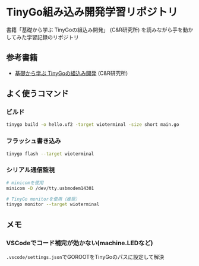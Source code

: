 # TinyGo組み込み開発学習リポジトリ

書籍「基礎から学ぶ TinyGoの組込み開発」 (C&R研究所) を読みながら手を動かしてみた学習記録のリポジトリ

## 参考書籍
- [基礎から学ぶ TinyGoの組込み開発](https://github.com/sago35/tinygobook) (C&R研究所)

## よく使うコマンド

### ビルド
```bash
tinygo build -o hello.uf2 -target wioterminal -size short main.go
```

### フラッシュ書き込み
```bash
tinygo flash --target wioterminal
```

### シリアル通信監視
```bash
# minicomを使用
minicom -D /dev/tty.usbmodem14301

# TinyGo monitorを使用（推奨）
tinygo monitor --target wioterminal
```

## メモ

### VSCodeでコード補完が効かない(machine.LEDなど)
`.vscode/settings.json`でGOROOTをTinyGoのパスに設定して解決
